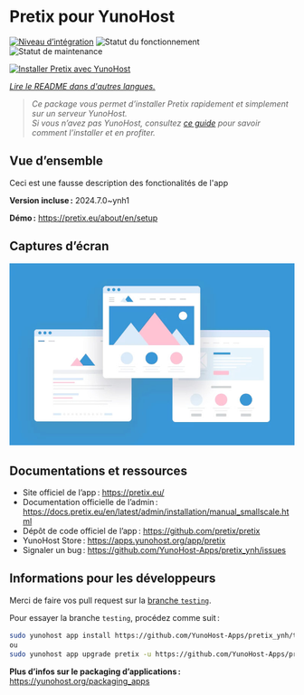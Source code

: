 <!--
Nota bene : ce README est automatiquement généré par <https://github.com/YunoHost/apps/tree/master/tools/readme_generator>
Il NE doit PAS être modifié à la main.
-->

# Pretix pour YunoHost

[![Niveau d’intégration](https://dash.yunohost.org/integration/pretix.svg)](https://ci-apps.yunohost.org/ci/apps/pretix/) ![Statut du fonctionnement](https://ci-apps.yunohost.org/ci/badges/pretix.status.svg) ![Statut de maintenance](https://ci-apps.yunohost.org/ci/badges/pretix.maintain.svg)

[![Installer Pretix avec YunoHost](https://install-app.yunohost.org/install-with-yunohost.svg)](https://install-app.yunohost.org/?app=pretix)

*[Lire le README dans d'autres langues.](./ALL_README.md)*

> *Ce package vous permet d’installer Pretix rapidement et simplement sur un serveur YunoHost.*  
> *Si vous n’avez pas YunoHost, consultez [ce guide](https://yunohost.org/install) pour savoir comment l’installer et en profiter.*

## Vue d’ensemble

Ceci est une fausse description des fonctionalités de l'app


**Version incluse :** 2024.7.0~ynh1

**Démo :** <https://pretix.eu/about/en/setup>

## Captures d’écran

![Capture d’écran de Pretix](./doc/screenshots/example.jpg)

## Documentations et ressources

- Site officiel de l’app : <https://pretix.eu/>
- Documentation officielle de l’admin : <https://docs.pretix.eu/en/latest/admin/installation/manual_smallscale.html>
- Dépôt de code officiel de l’app : <https://github.com/pretix/pretix>
- YunoHost Store : <https://apps.yunohost.org/app/pretix>
- Signaler un bug : <https://github.com/YunoHost-Apps/pretix_ynh/issues>

## Informations pour les développeurs

Merci de faire vos pull request sur la [branche `testing`](https://github.com/YunoHost-Apps/pretix_ynh/tree/testing).

Pour essayer la branche `testing`, procédez comme suit :

```bash
sudo yunohost app install https://github.com/YunoHost-Apps/pretix_ynh/tree/testing --debug
ou
sudo yunohost app upgrade pretix -u https://github.com/YunoHost-Apps/pretix_ynh/tree/testing --debug
```

**Plus d’infos sur le packaging d’applications :** <https://yunohost.org/packaging_apps>
